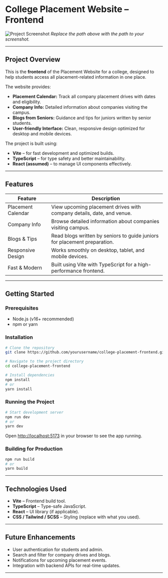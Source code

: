# College Placement Website – Frontend

![Project Screenshot](./path/to/your-image.png)
*Replace the path above with the path to your screenshot.*

---

## **Project Overview**

This is the **frontend** of the Placement Website for a college, designed to help students access all placement-related information in one place.

The website provides:

* **Placement Calendar:** Track all company placement drives with dates and eligibility.
* **Company Info:** Detailed information about companies visiting the campus.
* **Blogs from Seniors:** Guidance and tips for juniors written by senior students.
* **User-friendly Interface:** Clean, responsive design optimized for desktop and mobile devices.

The project is built using:

* **Vite** – for fast development and optimized builds.
* **TypeScript** – for type safety and better maintainability.
* **React (assumed)** – to manage UI components effectively.

---

## **Features**

| Feature            | Description                                                               |
| ------------------ | ------------------------------------------------------------------------- |
| Placement Calendar | View upcoming placement drives with company details, date, and venue.     |
| Company Info       | Browse detailed information about companies visiting campus.              |
| Blogs & Tips       | Read blogs written by seniors to guide juniors for placement preparation. |
| Responsive Design  | Works smoothly on desktop, tablet, and mobile devices.                    |
| Fast & Modern      | Built using Vite with TypeScript for a high-performance frontend.         |

---

## **Getting Started**

### **Prerequisites**

* Node.js (v16+ recommended)
* npm or yarn

### **Installation**

```bash
# Clone the repository
git clone https://github.com/yourusername/college-placement-frontend.git

# Navigate to the project directory
cd college-placement-frontend

# Install dependencies
npm install
# or
yarn install
```

### **Running the Project**

```bash
# Start development server
npm run dev
# or
yarn dev
```

Open [http://localhost:5173](http://localhost:5173) in your browser to see the app running.

### **Building for Production**

```bash
npm run build
# or
yarn build
```

---

## **Technologies Used**

* **Vite** – Frontend build tool.
* **TypeScript** – Type-safe JavaScript.
* **React** – UI library (if applicable).
* **CSS / Tailwind / SCSS** – Styling (replace with what you used).

---

## **Future Enhancements**

* User authentication for students and admin.
* Search and filter for company drives and blogs.
* Notifications for upcoming placement events.
* Integration with backend APIs for real-time updates.

---
